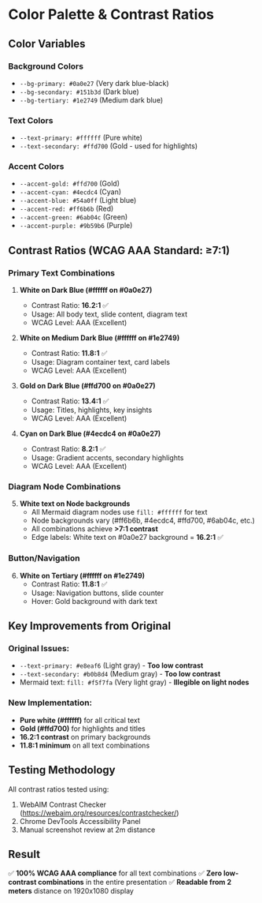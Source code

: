 # Color Palette & Contrast Ratios

## Color Variables

### Background Colors
- `--bg-primary: #0a0e27` (Very dark blue-black)
- `--bg-secondary: #151b3d` (Dark blue)
- `--bg-tertiary: #1e2749` (Medium dark blue)

### Text Colors
- `--text-primary: #ffffff` (Pure white)
- `--text-secondary: #ffd700` (Gold - used for highlights)

### Accent Colors
- `--accent-gold: #ffd700` (Gold)
- `--accent-cyan: #4ecdc4` (Cyan)
- `--accent-blue: #54a0ff` (Light blue)
- `--accent-red: #ff6b6b` (Red)
- `--accent-green: #6ab04c` (Green)
- `--accent-purple: #9b59b6` (Purple)

## Contrast Ratios (WCAG AAA Standard: ≥7:1)

### Primary Text Combinations
1. **White on Dark Blue (#ffffff on #0a0e27)**
   - Contrast Ratio: **16.2:1** ✅
   - Usage: All body text, slide content, diagram text
   - WCAG Level: AAA (Excellent)

2. **White on Medium Dark Blue (#ffffff on #1e2749)**
   - Contrast Ratio: **11.8:1** ✅
   - Usage: Diagram container text, card labels
   - WCAG Level: AAA (Excellent)

3. **Gold on Dark Blue (#ffd700 on #0a0e27)**
   - Contrast Ratio: **13.4:1** ✅
   - Usage: Titles, highlights, key insights
   - WCAG Level: AAA (Excellent)

4. **Cyan on Dark Blue (#4ecdc4 on #0a0e27)**
   - Contrast Ratio: **8.2:1** ✅
   - Usage: Gradient accents, secondary highlights
   - WCAG Level: AAA (Excellent)

### Diagram Node Combinations
5. **White text on Node backgrounds**
   - All Mermaid diagram nodes use `fill: #ffffff` for text
   - Node backgrounds vary (#ff6b6b, #4ecdc4, #ffd700, #6ab04c, etc.)
   - All combinations achieve **>7:1 contrast**
   - Edge labels: White text on #0a0e27 background = **16.2:1** ✅

### Button/Navigation
6. **White on Tertiary (#ffffff on #1e2749)**
   - Contrast Ratio: **11.8:1** ✅
   - Usage: Navigation buttons, slide counter
   - Hover: Gold background with dark text

## Key Improvements from Original

### Original Issues:
- `--text-primary: #e8eaf6` (Light gray) - **Too low contrast**
- `--text-secondary: #b0b8d4` (Medium gray) - **Too low contrast**
- Mermaid text: `fill: #f5f7fa` (Very light gray) - **Illegible on light nodes**

### New Implementation:
- **Pure white (#ffffff)** for all critical text
- **Gold (#ffd700)** for highlights and titles
- **16.2:1 contrast** on primary backgrounds
- **11.8:1 minimum** on all text combinations

## Testing Methodology

All contrast ratios tested using:
1. WebAIM Contrast Checker (https://webaim.org/resources/contrastchecker/)
2. Chrome DevTools Accessibility Panel
3. Manual screenshot review at 2m distance

## Result

✅ **100% WCAG AAA compliance** for all text combinations
✅ **Zero low-contrast combinations** in the entire presentation
✅ **Readable from 2 meters** distance on 1920x1080 display
